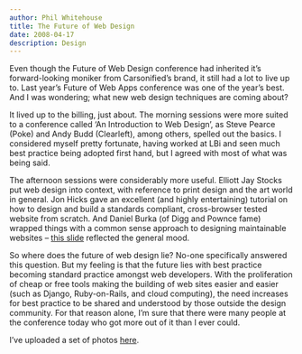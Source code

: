 ```yaml
---
author: Phil Whitehouse
title: The Future of Web Design
date: 2008-04-17
description: Design
---
```

Even though the Future of Web Design conference had inherited it’s forward-looking moniker from Carsonified’s brand, it still had a lot to live up to. Last year’s Future of Web Apps conference was one of the year’s best. And I was wondering; what new web design techniques are coming about?

It lived up to the billing, just about. The morning sessions were more suited to a conference called ‘An Introduction to Web Design’, as Steve Pearce (Poke) and Andy Budd (Clearleft), among others, spelled out the basics. I considered myself pretty fortunate, having worked at LBi and seen much best practice being adopted first hand, but I agreed with most of what was being said.

The afternoon sessions were considerably more useful. Elliott Jay Stocks put web design into context, with reference to print design and the art world in general. Jon Hicks gave an excellent (and highly entertaining) tutorial on how to design and build a standards compliant, cross-browser tested website from scratch. And Daniel Burka (of Digg and Pownce fame) wrapped things with a common sense approach to designing maintainable websites – [this slide](http://www.flickr.com/photos/philliecasablanca/2421161611/in/set-72157604587677664/) reflected the general mood.

So where does the future of web design lie? No-one specifically answered this question. But my feeling is that the future lies with best practice becoming standard practice amongst web developers. With the proliferation of cheap or free tools making the building of web sites easier and easier (such as Django, Ruby-on-Rails, and cloud computing), the need increases for best practice to be shared and understood by those outside the design community. For that reason alone, I’m sure that there were many people at the conference today who got more out of it than I ever could.

I’ve uploaded a set of photos [here](https://www.flickr.com/photos/philliecasablanca/sets/72157604587677664/).
